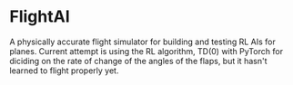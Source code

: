 
# FlightAI

A physically accurate flight simulator for building and testing RL AIs for planes. Current attempt is using the RL algorithm, TD(0) with PyTorch for diciding on the rate of change of the angles of the flaps, but it hasn't learned to flight properly yet.
